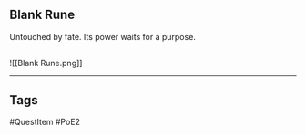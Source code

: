 ## Blank Rune
Untouched by fate. Its power waits for a purpose.
## 
![[Blank Rune.png]]

---
## Tags
#QuestItem
#PoE2